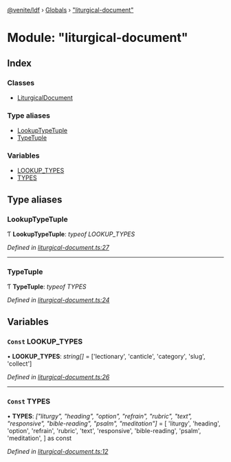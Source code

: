 [@venite/ldf](../README.md) › [Globals](../globals.md) › ["liturgical-document"](_liturgical_document_.md)

# Module: "liturgical-document"

## Index

### Classes

* [LiturgicalDocument](../classes/_liturgical_document_.liturgicaldocument.md)

### Type aliases

* [LookupTypeTuple](_liturgical_document_.md#lookuptypetuple)
* [TypeTuple](_liturgical_document_.md#typetuple)

### Variables

* [LOOKUP_TYPES](_liturgical_document_.md#const-lookup_types)
* [TYPES](_liturgical_document_.md#const-types)

## Type aliases

###  LookupTypeTuple

Ƭ **LookupTypeTuple**: *typeof LOOKUP_TYPES*

*Defined in [liturgical-document.ts:27](https://github.com/gbj/venite/blob/5cf469a/ldf/src/liturgical-document.ts#L27)*

___

###  TypeTuple

Ƭ **TypeTuple**: *typeof TYPES*

*Defined in [liturgical-document.ts:24](https://github.com/gbj/venite/blob/5cf469a/ldf/src/liturgical-document.ts#L24)*

## Variables

### `Const` LOOKUP_TYPES

• **LOOKUP_TYPES**: *string[]* = ['lectionary', 'canticle', 'category', 'slug', 'collect']

*Defined in [liturgical-document.ts:26](https://github.com/gbj/venite/blob/5cf469a/ldf/src/liturgical-document.ts#L26)*

___

### `Const` TYPES

• **TYPES**: *["liturgy", "heading", "option", "refrain", "rubric", "text", "responsive", "bible-reading", "psalm", "meditation"]* = [
  'liturgy',
  'heading',
  'option',
  'refrain',
  'rubric',
  'text',
  'responsive',
  'bible-reading',
  'psalm',
  'meditation',
] as const

*Defined in [liturgical-document.ts:12](https://github.com/gbj/venite/blob/5cf469a/ldf/src/liturgical-document.ts#L12)*
